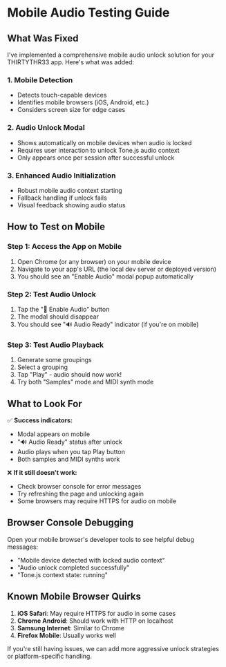 # Mobile Audio Testing Guide

## What Was Fixed

I've implemented a comprehensive mobile audio unlock solution for your THIRTYTHR33 app. Here's what was added:

### 1. Mobile Detection

- Detects touch-capable devices
- Identifies mobile browsers (iOS, Android, etc.)
- Considers screen size for edge cases

### 2. Audio Unlock Modal

- Shows automatically on mobile devices when audio is locked
- Requires user interaction to unlock Tone.js audio context
- Only appears once per session after successful unlock

### 3. Enhanced Audio Initialization

- Robust mobile audio context starting
- Fallback handling if unlock fails
- Visual feedback showing audio status

## How to Test on Mobile

### Step 1: Access the App on Mobile

1. Open Chrome (or any browser) on your mobile device
2. Navigate to your app's URL (the local dev server or deployed version)
3. You should see an "Enable Audio" modal popup automatically

### Step 2: Test Audio Unlock

1. Tap the "🎵 Enable Audio" button
2. The modal should disappear
3. You should see "🔊 Audio Ready" indicator (if you're on mobile)

### Step 3: Test Audio Playback

1. Generate some groupings
2. Select a grouping
3. Tap "Play" - audio should now work!
4. Try both "Samples" mode and MIDI synth mode

## What to Look For

✅ **Success indicators:**

- Modal appears on mobile
- "🔊 Audio Ready" status after unlock
- Audio plays when you tap Play button
- Both samples and MIDI synths work

❌ **If it still doesn't work:**

- Check browser console for error messages
- Try refreshing the page and unlocking again
- Some browsers may require HTTPS for audio on mobile

## Browser Console Debugging

Open your mobile browser's developer tools to see helpful debug messages:

- "Mobile device detected with locked audio context"
- "Audio unlock completed successfully"
- "Tone.js context state: running"

## Known Mobile Browser Quirks

1. **iOS Safari**: May require HTTPS for audio in some cases
2. **Chrome Android**: Should work with HTTP on localhost
3. **Samsung Internet**: Similar to Chrome
4. **Firefox Mobile**: Usually works well

If you're still having issues, we can add more aggressive unlock strategies or platform-specific handling.
